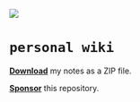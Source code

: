 ![](https://github.com/gongahkia/personal-wiki/actions/workflows/zip-files.yml/badge.svg)
  
# `personal wiki`  
  
<a href="https://github.com/gongahkia/personal-wiki/releases/tag/notes-2025-04-02"><b>Download</b></a> my notes as a ZIP file.</a></a></a>  
  
[**Sponsor**](https://github.com/sponsors/gongahkia) this repository.  
